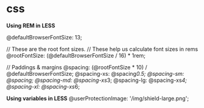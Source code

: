# css

<b>Using REM in LESS</b>

@defaultBrowserFontSize: 13;

// These are the root font sizes.
// These help us calculate font sizes in rems
@rootFontSize: (@defaultBrowserFontSize / 16) * 1rem;

// Paddings & margins
@spacing: (@rootFontSize * 10) / @defaultBrowserFontSize;
@spacing-xs: @spacing*0.5;
@spacing-sm: @spacing;
@spacing-md: @spacing-xs*3;
@spacing-lg: @spacing-xs*4;
@spacing-xl: @spacing-xs*6;

<b>Using variables in LESS</b>
@userProtectionImage: '/img/shield-large.png';

